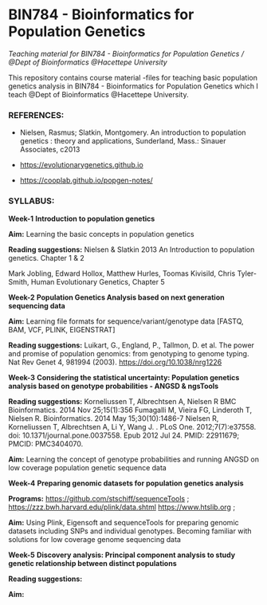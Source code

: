 # **BIN784 - Bioinformatics for Population Genetics** 



*Teaching material for BIN784 - Bioinformatics for Population Genetics /  @Dept of Bioinformatics @Hacettepe University*

This repository contains course material -files for teaching basic population genetics analysis in BIN784 - 
Bioinformatics for Population Genetics which I teach @Dept of Bioinformatics @Hacettepe University.

### **REFERENCES:**

- Nielsen, Rasmus; Slatkin, Montgomery. An introduction to population genetics : theory and applications, Sunderland, Mass.: Sinauer Associates, c2013

- https://evolutionarygenetics.github.io

- https://cooplab.github.io/popgen-notes/ 


### **SYLLABUS:**

**Week-1** **Introduction to population genetics**

**Aim:** Learning the basic concepts in population genetics

**Reading suggestions:** Nielsen & Slatkin 2013 An Introduction to population genetics. Chapter 1 & 2 

Mark Jobling, Edward Hollox, Matthew Hurles, Toomas Kivisild, Chris Tyler-Smith, Human Evolutionary Genetics, Chapter 5

**Week-2** **Population Genetics Analysis based on next generation sequencing data**

**Aim:** Learning file formats for sequence/variant/genotype data [FASTQ, BAM, VCF, PLINK, EIGENSTRAT] 

**Reading suggestions:** Luikart, G., England, P., Tallmon, D. et al. The power and promise of population genomics: from genotyping to genome typing. Nat Rev Genet 4, 981994 (2003). https://doi.org/10.1038/nrg1226

**Week-3** **Considering the statistical uncertainty: Population genetics analysis based on genotype probabilities - ANGSD & ngsTools**

**Reading suggestions:** Korneliussen T, Albrechtsen A, Nielsen R BMC Bioinformatics. 2014 Nov 25;15(1):356 Fumagalli M, Vieira FG, Linderoth T, Nielsen R. Bioinformatics. 2014 May 15;30(10):1486-7 Nielsen R, Korneliussen T, Albrechtsen A, Li Y, Wang J. . PLoS One. 2012;7(7):e37558. doi: 10.1371/journal.pone.0037558. Epub 2012 Jul 24. PMID: 22911679; PMCID: PMC3404070.

**Aim:** Learning the concept of genotype probabilities and running ANGSD on low coverage population genetic sequence data

**Week-4** **Preparing genomic datasets for population genetics analysis**

**Programs:** https://github.com/stschiff/sequenceTools ; https://zzz.bwh.harvard.edu/plink/data.shtml https://www.htslib.org ; 

**Aim:** Using Plink, Eigensoft and sequenceTools for preparing genomic datasets including SNPs and individual genotypes. Becoming familiar with solutions for low coverage genome sequencing data

**Week-5** **Discovery analysis: Principal component analysis to study genetic relationship between distinct populations**

**Reading suggestions:** 

**Aim:** 



